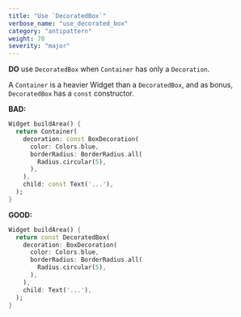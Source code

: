 ```yaml
---
title: "Use `DecoratedBox`"
verbose_name: "use_decorated_box"
category: "antipattern"
weight: 70
severity: "major"
---
```

**DO** use `DecoratedBox` when `Container` has only a `Decoration`.

A `Container` is a heavier Widget than a `DecoratedBox`, and as bonus,
`DecoratedBox` has a `const` constructor.

**BAD:**
```dart
Widget buildArea() {
  return Container(
    decoration: const BoxDecoration(
      color: Colors.blue,
      borderRadius: BorderRadius.all(
        Radius.circular(5),
      ),
    ),
    child: const Text('...'),
  );
}
```

**GOOD:**
```dart
Widget buildArea() {
  return const DecoratedBox(
    decoration: BoxDecoration(
      color: Colors.blue,
      borderRadius: BorderRadius.all(
        Radius.circular(5),
      ),
    ),
    child: Text('...'),
  );
}
```

